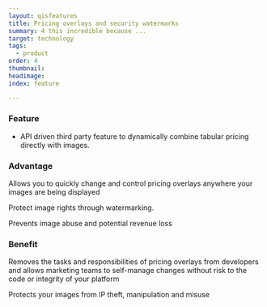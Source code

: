 ```yaml
---
layout: qisfeatures
title: Pricing overlays and security watermarks
summary: 4 this incredible because ...
target: technology
tags:
  - product
order: 4
thumbnail:
headimage:
index: feature

---
```


### Feature ###

+ API driven third party feature to dynamically combine tabular pricing directly with images.

### Advantage ###

Allows you to quickly change and control pricing overlays anywhere your images are being displayed

Protect image rights through watermarking.

Prevents image abuse and potential revenue loss

### Benefit ###

Removes the tasks and responsibilities of pricing overlays from developers and allows marketing teams to self-manage changes without risk to the code or integrity of your platform

Protects your images from IP theft, manipulation and misuse
